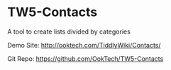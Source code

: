 # TW5-Contacts
A tool to create lists divided by categories


Demo Site: http://ooktech.com/TiddlyWiki/Contacts/

Git Repo: https://github.com/OokTech/TW5-Contacts
